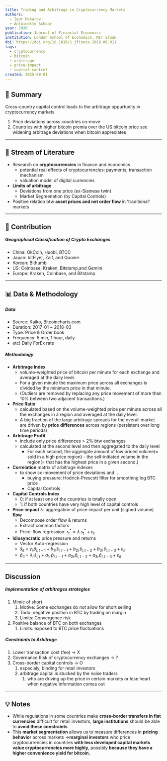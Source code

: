 ```yaml
---
title: Trading and Arbitrage in Cryptocurrency Markets
authors:
  - Igor Makarov
  - Antoinette Schoar
year: 2020
publication: Journal of Financial Economics
institution: London School of Economics, MIT Sloan
doi: https://doi.org/10.1016/j.jfineco.2019.06.011
tags:
  - cryptocurrency
  - bitcoin
  - arbitrage
  - price-impact
  - capital-control
created: 2025-08-01
---
```


## 🧭 Summary  

 Cross-country capital control leads to the arbitrage oppurtunity in cryptocurrency markets
 1. Price deviations across countries co-move
 2. Countries with higher bitcoin premia over the US bitcoin price see widening arbitrage deviations when bitcoin appreciates

---

## 🧠 Stream of Literature
- Research on **cryptocurrencies** in finance and economics
	- potential real effects of cryptocurrencies: payments, transaction mechanism
	- valuation model of digital currencies
- **Limits of arbitrage**
	- Deviations from one price (ex-Siamese twin)
	- Market Segmenation (by Capital Controls)
- Positive relation btw **asset prices and net order flow** in 'traditional' markets

---

## 🎯 Contribution

##### Geographical Classification of Crypto Exchanges
- China: OkCoin, Huobi, BTCC
- Japan: bitFlyer, Zaif, and Quoine
- Korean: Bithumb
- US: Coinbase, Kraken, Bitstamp,and Gemini
- Europe: Kraken, Coinbase, and Bitstamp

---

## 📊 Data & Methodology  
##### Data
- Source: Kaiko, Bitcoincharts.com
- Duration: 2017-01 ~ 2018-03
- Type: Price & Order book
- Frequency: 5 min, 1 hour, daily
- etc)  Daily ForEx rate
##### Methodology
- **Arbitrage Index** 
	- volume-weighted price of bitcoin per minute for each exchange and averaged at the daily level.
	- For a given minute the maximum price across all exchanges is divided by the minimum price in that minute.
	- (Outliers are removed by replacing any price movement of more than 10% between two adjacent transactions.)
- **Price Ratio**
	-  calculated based on the volume-weighted price per minute across all the exchanges in a region and averaged at the daily level.
	- A big fraction of the large arbitrage spreads for the overall market are driven by **price** **differences** across regions (persistent over long time periods)
- **Arbitrage Profit**
	- include only price differences > 2% btw exchanges 
	- calculated at the second level and then aggregated to the daily level
		- For each second, the aggregate amount of low priced volume(= sold in a high price region) - the sell-initiated volume in the region(= that has the highest price in a given second.)
- **Correlation** matrix of arbitrage indexes
	- to show co-movement of price deviations and ..
		- buying pressure: Hodrick-Prescott filter for smoothing log BTC price
		- Capital Controls
- **Capital Controls Index**
	- 0: if at least one of the countries is totally open
	- 1: if both countries have very high level of capital controls
- **Price impact** $\lambda$:  aggregation of price impact per unit (signed volume) **flow**
	- Decompose order flow & returns
	- Extract common factors
	- Price-flow regression: $r^*_t = \lambda\,s^*_t + \varepsilon_t$
- **Idiosyncratic** price pressure and returns
	- Vector Auto-regression
	- $\hat s_{it}\;=\;\gamma_i\,\hat p_{i,t-1}\;+\;b_{1i}\,\hat s_{i,t-1}\;+\;b_{2i}\,\hat s_{i,t-2}\;+\;b_{3i}\,\hat s_{i,t-3}\;+\;\varepsilon_{it}$
	- $\hat p_{it}\;=\;\lambda_i\,\hat s_{i,t}\;+\;a_{1i}\,\hat p_{i,t-1}\;+\;a_{2i}\,\hat p_{i,t-2}\;+\;a_{3i}\,\hat p_{i,t-3}\;+\;\varepsilon_{it}$

---

## Discussion
##### Implementation of arbitrages strategies
1. Mimic of short 
	1. Motive: Some exchanges do not allow for short selling
	2. Todo: negative position in BTC by trading on margin
	3. Limits: Convergence risk
2. Positive balance of BTC on both exchanges
	1. Limits: exposed to BTC price fluctuations
##### Constraints to Arbitrage
1. Lower transaction cost (fee) -> X
2. Governance Risk of cryptocurrency exchanges -> ?
3. Cross-border capital controls -> O
	1. especialy, binding for retail investors
	2. arbitrage capital is stucked by the noise traders
		1. who are driving up the price in certain markets or lose heart when negative information comes out

---

## 💡 Notes 

- While regulations in some countries make **cross-border transfers in fiat currencies** difficult for retail investors, **large institutions** should be able to **avoid these constraints**
- This **market segmentation** allows us to measure differences in **pricing behavior** across markets ->**marginal investors** who price cryptocurrencies in countries **with less developed capital markets value cryptocurrencies more highly**, possibly **because they have a higher convenience yield for bitcoin.**
